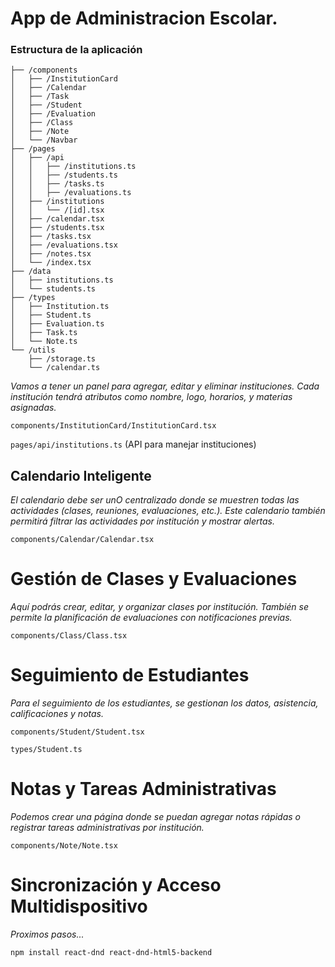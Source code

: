 # App de Administracion Escolar.

### Estructura de la aplicación

```/educational-management-app
├── /components
│   ├── /InstitutionCard
│   ├── /Calendar
│   ├── /Task
│   ├── /Student
│   ├── /Evaluation
│   ├── /Class
│   ├── /Note
│   └── /Navbar
├── /pages
│   ├── /api
│   │   ├── /institutions.ts
│   │   ├── /students.ts
│   │   ├── /tasks.ts
│   │   ├── /evaluations.ts
│   ├── /institutions
│   │   └── /[id].tsx
│   ├── /calendar.tsx
│   ├── /students.tsx
│   ├── /tasks.tsx
│   ├── /evaluations.tsx
│   ├── /notes.tsx
│   └── /index.tsx
├── /data
│   ├── institutions.ts
│   └── students.ts
├── /types
│   ├── Institution.ts
│   ├── Student.ts
│   ├── Evaluation.ts
│   ├── Task.ts
│   └── Note.ts
└── /utils
    ├── /storage.ts
    └── /calendar.ts

```

_Vamos a tener un panel para agregar, editar y eliminar instituciones. Cada institución tendrá atributos como nombre, logo, horarios, y materias asignadas._

`components/InstitutionCard/InstitutionCard.tsx`

`pages/api/institutions.ts` (API para manejar instituciones)

## Calendario Inteligente

_El calendario debe ser unO centralizado donde se muestren todas las actividades (clases, reuniones, evaluaciones, etc.). Este calendario también permitirá filtrar las actividades por institución y mostrar alertas._

`components/Calendar/Calendar.tsx`

# Gestión de Clases y Evaluaciones

_Aquí podrás crear, editar, y organizar clases por institución. También se permite la planificación de evaluaciones con notificaciones previas._

`components/Class/Class.tsx`

# Seguimiento de Estudiantes

_Para el seguimiento de los estudiantes, se gestionan los datos, asistencia, calificaciones y notas._

`components/Student/Student.tsx`

`types/Student.ts`

# Notas y Tareas Administrativas

_Podemos crear una página donde se puedan agregar notas rápidas o registrar tareas administrativas por institución._

`components/Note/Note.tsx`

# Sincronización y Acceso Multidispositivo

_Proximos pasos..._

`npm install react-dnd react-dnd-html5-backend`

